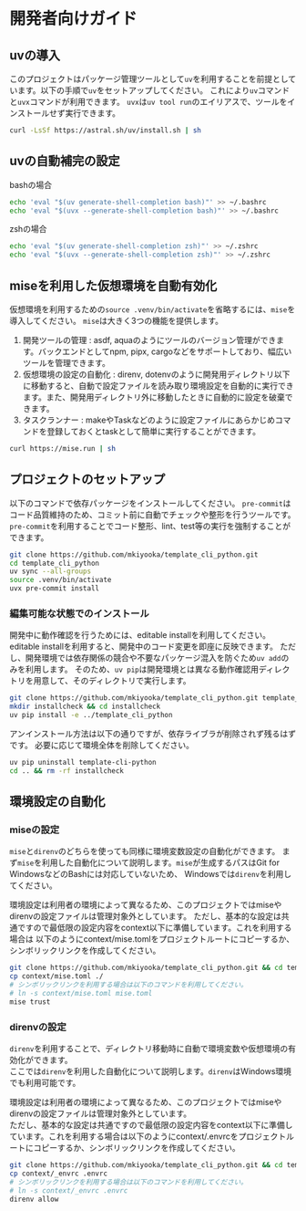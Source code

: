 # 開発者向けガイド

## uvの導入

このプロジェクトはパッケージ管理ツールとして`uv`を利用することを前提としています。以下の手順で`uv`をセットアップしてください。
これにより`uv`コマンドと`uvx`コマンドが利用できます。
`uvx`は`uv tool run`のエイリアスで、ツールをインストールせず実行できます。

```sh
curl -LsSf https://astral.sh/uv/install.sh | sh
```

## uvの自動補完の設定

bashの場合

```sh
echo 'eval "$(uv generate-shell-completion bash)"' >> ~/.bashrc
echo 'eval "$(uvx --generate-shell-completion bash)"' >> ~/.bashrc
```

zshの場合

```sh
echo 'eval "$(uv generate-shell-completion zsh)"' >> ~/.zshrc
echo 'eval "$(uvx --generate-shell-completion zsh)"' >> ~/.zshrc
```

## miseを利用した仮想環境を自動有効化

仮想環境を利用するための`source .venv/bin/activate`を省略するには、`mise`を導入してください。
`mise`は大きく3つの機能を提供します。

1. 開発ツールの管理
    : asdf, aquaのようにツールのバージョン管理ができます。バックエンドとしてnpm, pipx, cargoなどをサポートしており、幅広いツールを管理できます。
2. 仮想環境の設定の自動化
    : direnv, dotenvのように開発用ディレクトリ以下に移動すると、自動で設定ファイルを読み取り環境設定を自動的に実行できます。また、開発用ディレクトリ外に移動したときに自動的に設定を破棄できます。
3. タスクランナー
    : makeやTaskなどのように設定ファイルにあらかじめコマンドを登録しておくとtaskとして簡単に実行することができます。

```sh
curl https://mise.run | sh
```

## プロジェクトのセットアップ

以下のコマンドで依存パッケージをインストールしてください。
`pre-commit`はコード品質維持のため、コミット前に自動でチェックや整形を行うツールです。
`pre-commit`を利用することでコード整形、lint、test等の実行を強制することができます。

```sh
git clone https://github.com/mkiyooka/template_cli_python.git
cd template_cli_python
uv sync --all-groups
source .venv/bin/activate
uvx pre-commit install
```

### 編集可能な状態でのインストール

開発中に動作確認を行うためには、editable installを利用してください。
editable installを利用すると、開発中のコード変更を即座に反映できます。
ただし、開発環境では依存関係の競合や不要なパッケージ混入を防ぐため`uv add`のみを利用します。
そのため、`uv pip`は開発環境とは異なる動作確認用ディレクトリを用意して、そのディレクトリで実行します。

```sh
git clone https://github.com/mkiyooka/template_cli_python.git template_cli_python
mkdir installcheck && cd installcheck
uv pip install -e ../template_cli_python
```

アンインストール方法は以下の通りですが、依存ライブラが削除されず残るはずです。
必要に応じて環境全体を削除してください。

```sh
uv pip uninstall template-cli-python
cd .. && rm -rf installcheck
```

## 環境設定の自動化

### miseの設定

`mise`と`direnv`のどちらを使っても同様に環境変数設定の自動化ができます。
まず`mise`を利用した自動化について説明します。`mise`が生成するパスはGit for WindowsなどのBashには対応していないため、
Windowsでは`direnv`を利用してください。

環境設定は利用者の環境によって異なるため、このプロジェクトではmiseやdirenvの設定ファイルは管理対象外としています。
ただし、基本的な設定は共通ですので最低限の設定内容をcontext以下に準備しています。これを利用する場合は
以下のようにcontext/mise.tomlをプロジェクトルートにコピーするか、シンボリックリンクを作成してください。

```sh
git clone https://github.com/mkiyooka/template_cli_python.git && cd template_cli_python
cp context/mise.toml ./
# シンボリックリンクを利用する場合は以下のコマンドを利用してください。
# ln -s context/mise.toml mise.toml
mise trust
```
### direnvの設定

`direnv`を利用することで、ディレクトリ移動時に自動で環境変数や仮想環境の有効化ができます。  
ここでは`direnv`を利用した自動化について説明します。`direnv`はWindows環境でも利用可能です。

環境設定は利用者の環境によって異なるため、このプロジェクトではmiseやdirenvの設定ファイルは管理対象外としています。  
ただし、基本的な設定は共通ですので最低限の設定内容をcontext以下に準備しています。これを利用する場合は以下のようにcontext/.envrcをプロジェクトルートにコピーするか、シンボリックリンクを作成してください。

```sh
git clone https://github.com/mkiyooka/template_cli_python.git && cd template_cli_python
cp context/_envrc .envrc
# シンボリックリンクを利用する場合は以下のコマンドを利用してください。
# ln -s context/_envrc .envrc
direnv allow
```
